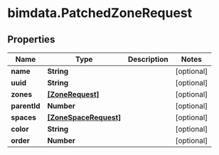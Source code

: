 # bimdata.PatchedZoneRequest

## Properties

Name | Type | Description | Notes
------------ | ------------- | ------------- | -------------
**name** | **String** |  | [optional] 
**uuid** | **String** |  | [optional] 
**zones** | [**[ZoneRequest]**](ZoneRequest.md) |  | [optional] 
**parentId** | **Number** |  | [optional] 
**spaces** | [**[ZoneSpaceRequest]**](ZoneSpaceRequest.md) |  | [optional] 
**color** | **String** |  | [optional] 
**order** | **Number** |  | [optional] 


